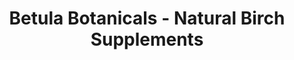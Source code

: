 ---
title: "Betula Botanicals - Natural Birch Supplements"
url: /st-bonifacius/betula-botanicals-natural-birch-supplements/
shop: Nahrungsergänzung
---